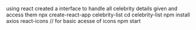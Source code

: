 using react created a interface to handle all celebrity details given and access them 
npx create-react-app celebrity-list
cd celebrity-list
npm install axios react-icons // for basic acesse of icons
npm start
